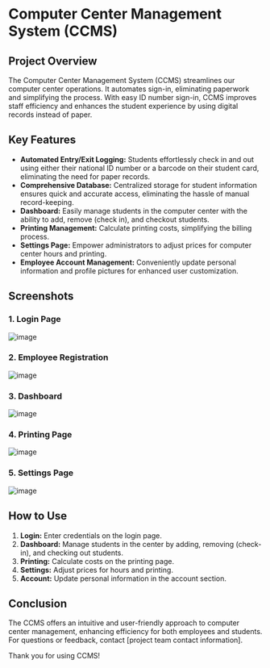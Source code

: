 # Computer Center Management System (CCMS)

## Project Overview

The Computer Center Management System (CCMS) streamlines our computer center operations. It automates sign-in, eliminating paperwork and simplifying the process. With easy ID number sign-in, CCMS improves staff efficiency and enhances the student experience by using digital records instead of paper.

## Key Features

- **Automated Entry/Exit Logging:** Students effortlessly check in and out using either their national ID number or a barcode on their student card, eliminating the need for paper records.
- **Comprehensive Database:** Centralized storage for student information ensures quick and accurate access, eliminating the hassle of manual record-keeping.
- **Dashboard:** Easily manage students in the computer center with the ability to add, remove (check in), and checkout students.
- **Printing Management:** Calculate printing costs, simplifying the billing process.
- **Settings Page:** Empower administrators to adjust prices for computer center hours and printing.
- **Employee Account Management:** Conveniently update personal information and profile pictures for enhanced user customization.

## Screenshots

### 1. Login Page
![image](https://github.com/Omar7001-B/Computer-Center-Management-System-CCMS/assets/115028809/45b49bb2-dd80-4388-9a00-018c59410ffb)

### 2. Employee Registration
![image](https://github.com/Omar7001-B/Computer-Center-Management-System-CCMS/assets/115028809/eae0b8a4-05a6-45cb-8be0-9c6c6bb52812)

### 3. Dashboard
![image](https://github.com/Omar7001-B/Computer-Center-Management-System-CCMS/assets/115028809/ea4b4cc3-618e-4091-a1d8-867ea0eddc96)

### 4. Printing Page
![image](https://github.com/Omar7001-B/Computer-Center-Management-System-CCMS/assets/115028809/b2b83a83-9a53-44ef-9113-47d4e58de1ed)

### 5. Settings Page
![image](https://github.com/Omar7001-B/Computer-Center-Management-System-CCMS/assets/115028809/6abe1171-8e18-40f4-ad55-2ade095d9a59)


## How to Use

1. **Login:** Enter credentials on the login page.
2. **Dashboard:** Manage students in the center by adding, removing (check-in), and checking out students.
3. **Printing:** Calculate costs on the printing page.
4. **Settings:** Adjust prices for hours and printing.
5. **Account:** Update personal information in the account section.

## Conclusion

The CCMS offers an intuitive and user-friendly approach to computer center management, enhancing efficiency for both employees and students. For questions or feedback, contact [project team contact information].

Thank you for using CCMS!
